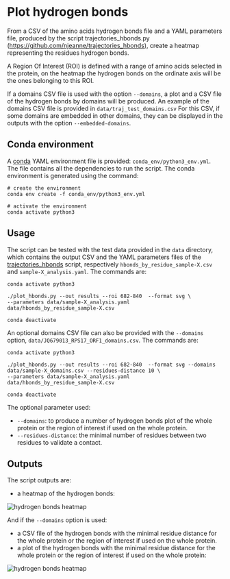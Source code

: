 # Plot hydrogen bonds

From a CSV of the amino acids hydrogen bonds file and a YAML parameters file, produced by the script 
trajectories_hbonds.py (https://github.com/njeanne/trajectories_hbonds), create a heatmap representing the 
residues hydrogen bonds.

A Region Of Interest (ROI) is defined with a range of amino acids selected in the protein,
on the heatmap the hydrogen bonds on the ordinate axis will be the ones belonging to this ROI.

If a domains CSV file is used with the option `--domains`, a plot and a CSV file of the hydrogen bonds by domains will 
be produced. An example of the domains CSV file is provided in `data/traj_test_domains.csv`
For this CSV, if some domains are embedded in other domains, they can be displayed in the outputs with the option 
`--embedded-domains`.

## Conda environment

A [conda](https://docs.conda.io/projects/conda/en/latest/index.html) YAML environment file is provided: 
`conda_env/python3_env.yml`. The file contains all the dependencies to run the script.
The conda environment is generated using the command:
```shell script
# create the environment
conda env create -f conda_env/python3_env.yml

# activate the environment
conda activate python3
```

## Usage

The script can be tested with the test data provided in the `data` directory, which contains the output CSV and the 
YAML parameters files of the [trajectories_hbonds](https://github.com/njeanne/trajectories_hbonds) script, 
respectively `hbonds_by_residue_sample-X.csv` and `sample-X_analysis.yaml`. The commands are:

```shell script
conda activate python3

./plot_hbonds.py --out results --roi 682-840  --format svg \
--parameters data/sample-X_analysis.yaml data/hbonds_by_residue_sample-X.csv

conda deactivate
```

An optional domains CSV file can also be provided with the `--domains` option, `data/JQ679013_RPS17_ORF1_domains.csv`. 
The commands are:

```shell script
conda activate python3

./plot_hbonds.py --out results --roi 682-840  --format svg --domains data/sample-X_domains.csv --residues-distance 10 \
--parameters data/sample-X_analysis.yaml data/hbonds_by_residue_sample-X.csv

conda deactivate
```

The optional parameter used:
- `--domains`: to produce a number of hydrogen bonds plot of the whole protein or the region of interest if used on 
the whole protein.
- `--residues-distance`: the minimal number of residues between two residues to validate a contact.

## Outputs

The script outputs are:
- a heatmap of the hydrogen bonds:

![hydrogen bonds heatmap](doc/_static/heatmap.svg)

And if the `--domains` option is used: 
- a CSV file of the hydrogen bonds with the minimal residue distance for the whole protein or the region of interest 
if used on the whole protein.
- a plot of the hydrogen bonds with the minimal residue distance for the whole protein or the region of interest if 
used on the whole protein:

![hydrogen bonds heatmap](doc/_static/outliers.svg)